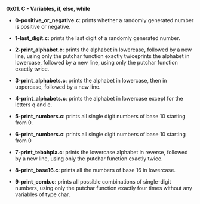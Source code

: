 __0x01. C - Variables, if, else, while__

* __0-positive_or_negative.c__: prints whether a randomly generated number is positive or negative.

* __1-last_digit.c__: prints the last digit of a randomly generated number.

* __2-print_alphabet.c__: prints the alphabet in lowercase, followed by a new line, using only the putchar function exactly twiceprints the alphabet in lowercase, followed by a new line, using only the putchar function exactly twice.

* __3-print_alphabets.c__: prints the alphabet in lowercase, then in uppercase, followed by a new line.

* __4-print_alphabets.c__: prints the alphabet in lowercase except for the letters q and e.

* __5-print_numbers.c__: prints all single digit numbers of base 10 starting from 0.

* __6-print_numbers.c__: prints all single digit numbers of base 10 starting from 0

* __7-print_tebahpla.c__: prints the lowercase alphabet in reverse, followed by a new line, using only the putchar function exactly twice.

* __8-print_base16.c__: prints all the numbers of base 16 in lowercase.

* __9-print_comb.c__: prints all possible combinations of single-digit numbers, using only the putchar function exactly four times without any variables of type char.
  
